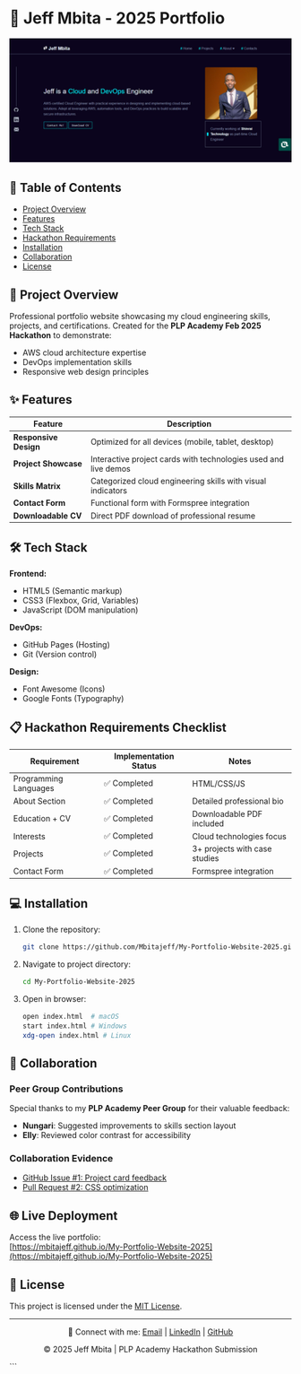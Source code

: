 # 🌟 Jeff Mbita - 2025 Portfolio

<div align="center">
  <img src="./assets/portfolio-screenshot.png" alt="Portfolio Screenshot" width="800">
</div>

## 📌 Table of Contents
- [Project Overview](#-project-overview)
- [Features](#-features)
- [Tech Stack](#-tech-stack)
- [Hackathon Requirements](#-hackathon-requirements)
- [Installation](#-installation)
- [Collaboration](#-collaboration)
- [License](#-license)

## 🚀 Project Overview
Professional portfolio website showcasing my cloud engineering skills, projects, and certifications. Created for the **PLP Academy Feb 2025 Hackathon** to demonstrate:
- AWS cloud architecture expertise
- DevOps implementation skills
- Responsive web design principles

## ✨ Features
| Feature          | Description                                                                 |
|------------------|-----------------------------------------------------------------------------|
| **Responsive Design** | Optimized for all devices (mobile, tablet, desktop)                       |
| **Project Showcase**  | Interactive project cards with technologies used and live demos            |
| **Skills Matrix**    | Categorized cloud engineering skills with visual indicators               |
| **Contact Form**     | Functional form with Formspree integration                                |
| **Downloadable CV**  | Direct PDF download of professional resume                                |

## 🛠️ Tech Stack
**Frontend:**
- HTML5 (Semantic markup)
- CSS3 (Flexbox, Grid, Variables)
- JavaScript (DOM manipulation)

**DevOps:**
- GitHub Pages (Hosting)
- Git (Version control)

**Design:**
- Font Awesome (Icons)
- Google Fonts (Typography)

## 📋 Hackathon Requirements Checklist
| Requirement            | Implementation Status | Notes                          |
|------------------------|-----------------------|--------------------------------|
| Programming Languages  | ✅ Completed          | HTML/CSS/JS                    |
| About Section          | ✅ Completed          | Detailed professional bio      |
| Education + CV         | ✅ Completed          | Downloadable PDF included      |
| Interests              | ✅ Completed          | Cloud technologies focus       |
| Projects               | ✅ Completed          | 3+ projects with case studies  |
| Contact Form           | ✅ Completed          | Formspree integration          |

## 💻 Installation
1. Clone the repository:
   ```bash
   git clone https://github.com/Mbitajeff/My-Portfolio-Website-2025.git
   ```
2. Navigate to project directory:
   ```bash
   cd My-Portfolio-Website-2025
   ```
3. Open in browser:
   ```bash
   open index.html  # macOS
   start index.html # Windows
   xdg-open index.html # Linux
   ```

## 👥 Collaboration
### Peer Group Contributions
Special thanks to my **PLP Academy Peer Group** for their valuable feedback:
- **Nungari**: Suggested improvements to skills section layout
- **Elly**: Reviewed color contrast for accessibility

### Collaboration Evidence
- [GitHub Issue #1: Project card feedback](https://github.com/Mbitajeff/My-Portfolio-Website-2025/issues/1)
- [Pull Request #2: CSS optimization](https://github.com/Mbitajeff/My-Portfolio-Website-2025/pull/2)

## 🌐 Live Deployment
Access the live portfolio:  
[https://mbitajeff.github.io/My-Portfolio-Website-2025](https://mbitajeff.github.io/My-Portfolio-Website-2025)

## 📄 License
This project is licensed under the [MIT License](LICENSE).

---

<div align="center">
  <p>🔗 Connect with me: <a href="mailto:Jeffmbita69@gmail.com">Email</a> | <a href="https://linkedin.com/in/jeffmbita">LinkedIn</a> | <a href="https://github.com/Mbitajeff">GitHub</a></p>
  <p>© 2025 Jeff Mbita | PLP Academy Hackathon Submission</p>
</div>
```